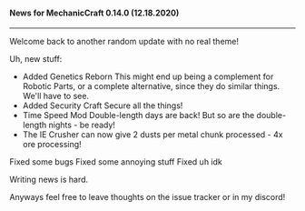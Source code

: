 #### News for MechanicCraft 0.14.0 (12.18.2020)
------------------------------------------------------------------------

Welcome back to another random update with no real theme!

Uh, new stuff:

- Added Genetics Reborn
	This might end up being a complement for Robotic Parts, or a complete 
	alternative, since they do similar things. We'll have to see.
- Added Security Craft
	Secure all the things!
- Time Speed Mod
	Double-length days are back! But so are the double-length nights - be ready!
- The IE Crusher can now give 2 dusts per metal chunk processed - 4x ore processing!

Fixed some bugs
Fixed some annoying stuff
Fixed uh idk

Writing news is hard.

Anyways feel free to leave thoughts on the issue tracker or in my discord!